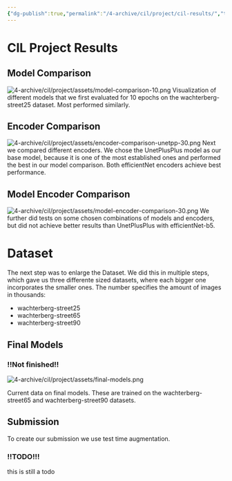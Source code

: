 ```yaml
---
{"dg-publish":true,"permalink":"/4-archive/cil/project/cil-results/","tags":["eth/cil/project"],"created":"","updated":""}
---
```


# CIL Project Results
## Model Comparison
![4-archive/cil/project/assets/model-comparison-10.png](/img/user/4-archive/cil/project/assets/model-comparison-10.png)
Visualization of different models that we first evaluated for 10 epochs on the wachterberg-street25 dataset. Most performed similarly.

## Encoder Comparison

![4-archive/cil/project/assets/encoder-comparison-unetpp-30.png](/img/user/4-archive/cil/project/assets/encoder-comparison-unetpp-30.png)
Next we compared different encoders. We chose the UnetPlusPlus model as our base model, because it is one of the most established ones and performed the best in our model comparison. Both efficientNet encoders achieve best performance.

## Model Encoder Comparison

![4-archive/cil/project/assets/model-encoder-comparison-30.png](/img/user/4-archive/cil/project/assets/model-encoder-comparison-30.png)
We further did tests on some chosen combinations of models and encoders, but did not achieve better results than UnetPlusPlus with efficientNet-b5.
# Dataset
The next step was to enlarge the Dataset. We did this in multiple steps, which gave us three differente sized datasets, where each bigger one incorporates the smaller ones. The number specifies the amount of images in thousands:
* wachterberg-street25
* wachterberg-street65
* wachterberg-street90
## Final Models
### !!Not finished!!

![4-archive/cil/project/assets/final-models.png](/img/user/4-archive/cil/project/assets/final-models.png)

Current data on final models. These are trained on the wachterberg-street65 and wachterberg-street90 datasets. 
## Submission
To create our submission we use test time augmentation.
### !!TODO!!!
this is still a todo
